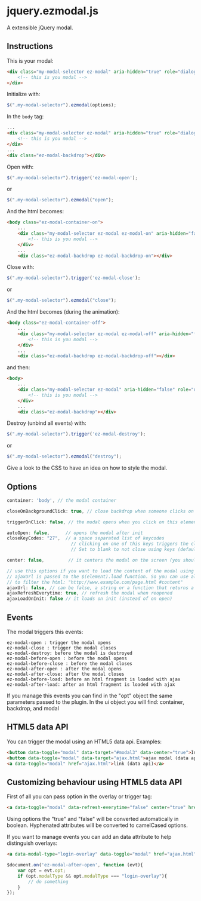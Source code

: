 jquery.ezmodal.js
=================
A extensible jQuery modal.

Instructions
------------
This is your modal:

```html
<div class="my-modal-selector ez-modal" aria-hidden="true" role="dialog">
    <!-- this is you modal -->
</div>
```

Initialize with:

```js
$(".my-modal-selector").ezmodal(options);
```

In the `body` tag:

```html
...
<div class="my-modal-selector ez-modal" aria-hidden="true" role="dialog">
    <!-- this is you modal -->
</div>
...
<div class="ez-modal-backdrop"></div>
```

Open with:

```js
$(".my-modal-selector").trigger('ez-modal-open');
```

or

```js
$(".my-modal-selector").ezmodal("open");
```

And the html becomes:

```html
<body class="ez-modal-container-on">
    ...
    <div class="my-modal-selector ez-modal ez-modal-on" aria-hidden="false" role="dialog">
        <!-- this is you modal -->
    </div>
    ...
    <div class="ez-modal-backdrop ez-modal-backdrop-on"></div>
```

Close with:

```js
$(".my-modal-selector").trigger('ez-modal-close');
```

or

```js
$(".my-modal-selector").ezmodal("close");
```

And the html becomes (during the animation):

```html
<body class="ez-modal-container-off">
    ...
    <div class="my-modal-selector ez-modal ez-modal-off" aria-hidden="false" role="dialog">
        <!-- this is you modal -->
    </div>
    ...
    <div class="ez-modal-backdrop ez-modal-backdrop-off"></div>
```

and then:

```html
<body>
    ...
    <div class="my-modal-selector ez-modal" aria-hidden="false" role="dialog">
        <!-- this is you modal -->
    </div>
    ...
    <div class="ez-modal-backdrop"></div>
```

Destroy (unbind all events) with:

```js
$(".my-modal-selector").trigger('ez-modal-destroy');
```

or

```js
$(".my-modal-selector").ezmodal("destroy");
```

Give a look to the CSS to have an idea on how to style the modal.

Options
-------

```js
container: 'body', // the modal container

closeOnBackgroundClick: true, // close backdrop when someone clicks on the backdrop

triggerOnClick: false, // the modal opens when you click on this element

autoOpen: false,      // opens the modal after init
closeKeyCodes: "27",  // a space separated list of keycodes
                        // clicking on one of this keys triggers the close. 
                        // Set to blank to not close using keys (default esc)

center: false,         // it centers the modal on the screen (you should use css if possible)

// use this options if you want to load the content of the modal using xmlhttprequest
// ajaxUrl is passed to the $(element).load function. So you can use also a selector
// to filter the html: "http://www.example.com/page.html #content"
ajaxUrl: false, // can be false, a string or a function that returns a url
ajaxRefreshEverytime: true, // refresh the modal when reopened
ajaxLoadOnInit: false // it loads on init (instead of on open)
```

Events
------
The modal triggers this events:

```
ez-modal-open : trigger the modal opens
ez-modal-close : trigger the modal closes
ez-modal-destroy: before the modal is destroyed
ez-modal-before-open : before the modal opens
ez-modal-before-close : before the modal closes
ez-modal-after-open : after the modal opens
ez-modal-after-close: after the modal closes
ez-modal-before-load: before an html fragment is loaded with ajax
ez-modal-after-load: after an html fragment is loaded with ajax
```

If you manage this events you can find in the "opt" object the same parameters passed to the plugin.
In the ui object you will find: container, backdrop, and modal 


HTML5 data API
--------------
You can trigger the modal using an HTML5 data api. Examples:

```html
<button data-toggle="modal" data-target="#modal3" data-center="true">Internal modal (data api)</button>
<button data-toggle="modal" data-target="ajax.html">ajax modal (data api)</button>
<a data-toggle="modal" href="ajax.html">link (data api)</a>
```

Customizing behaviour using HTML5 data API 
------------------------------------------
First of all you can pass option in the overlay or trigger tag:

```html
<a data-toggle="modal" data-refresh-everytime="false" center="true" href="ajax.html">link (data api)</a>
```

Using options the "true" and "false" will be converted automatically in boolean. Hyphenated attributes will be converted to camelCased options.

If you want to manage events you can add an data attribute to help distinguish overlays:

```html
<a data-modal-type="login-overlay" data-toggle="modal" href="ajax.html">link (data api)</a>
```

```js
$document.on('ez-modal-after-open', function (evt){
    var opt = evt.opt;
    if (opt.modalType && opt.modalType === "login-overlay"){
        // do something
    }
});
```
